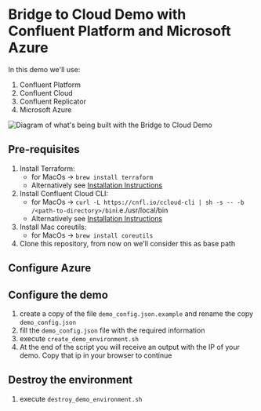 # Bridge to Cloud Demo with Confluent Platform and Microsoft Azure

In this demo we'll use:
1. Confluent Platform
1. Confluent Cloud
1. Confluent Replicator
1. Microsoft Azure


![Diagram of what's being built with the Bridge to Cloud Demo](docs/resources/images/architecture.png)

## Pre-requisites
1. Install Terraform:
   - for MacOs -> `brew install terraform`
   - Alternatively see [Installation Instructions](https://learn.hashicorp.com/terraform/getting-started/install.html)
1. Install Confluent Cloud CLI:
   - for MacOs -> `curl -L https://cnfl.io/ccloud-cli | sh -s -- -b /<path-to-directory>/bin`i.e./usr/local/bin
   - Alternatively see [Installation Instructions](https://docs.confluent.io/current/cloud/cli/install.html)
1. Install Mac coreutils:
   - for MacOs -> `brew install coreutils`
1. Clone this repository, from now on we'll consider this as base path

## Configure Azure


## Configure the demo
1. create a copy of the file `demo_config.json.example` and rename the copy `demo_config.json`
1. fill the `demo_config.json` file with the required information
1. execute `create_demo_environment.sh`
1. At the end of the script you will receive an output with the IP of your demo. Copy that ip in your browser to continue

## Destroy the environment
1. execute `destroy_demo_environment.sh`